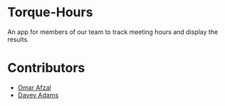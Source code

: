 
# Torque-Hours

An app for members of our team to track meeting hours and display the results.

# Contributors

- [Omar Afzal](https://github.com/0marA)
- [Davey Adams](https://github.com/humandavey)
